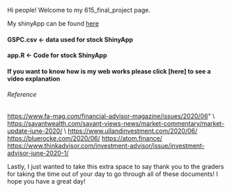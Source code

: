 Hi people! Welcome to my 615_final_project page.

My shinyApp can be found [here](https://bu-rstudio-connect.bu.edu/content/38)

####  GSPC.csv <- data used for stock ShinyApp
####  app.R <- Code for stock ShinyApp
####  If you want to know how is my web works please click [here] to see a video explanation  


###### Reference
https://www.fa-mag.com/financial-advisor-magazine/issues/2020/06" \\
https://savantwealth.com/savant-views-news/market-commentary/market-update-june-2020/ \\
https://www.ullandinvestment.com/2020/06/
https://bluerocke.com/2020/06/
https://atom.finance/
https://www.thinkadvisor.com/investment-advisor/issue/investment-advisor-june-2020-1/


Lastly, I just wanted to take this extra space to say thank you to the graders for taking the time out of your day to go through all of these documents! I hope you have a great day!
